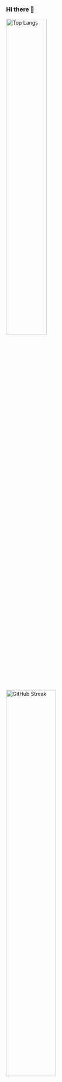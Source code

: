 ### Hi there 👋
<img alt="Top Langs" src="https://github-readme-stats.vercel.app/api?username=rmellis" width="47%" /> <img alt="GitHub Streak" src="https://github-readme-streak-stats.herokuapp.com/?user=rmellis" width="52%" style="margin-right: 5px"/>
<!--
**rmellis/rmellis** is a ✨ _special_ ✨ repository because its `README.md` (this file) appears on your GitHub profile.

Here are some ideas to get you started:

- 🔭 I’m currently working on ...
- 🌱 I’m currently learning ...
- 👯 I’m looking to collaborate on ...
- 🤔 I’m looking for help with ...
- 💬 Ask me about ...
- 📫 How to reach me: ...
- 😄 Pronouns: ...
- ⚡ Fun fact: ...
-->
